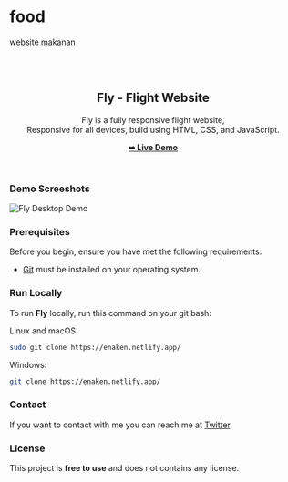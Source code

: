 # food
website makanan
<div align="center">
 

  <br />
  <br />

  <h2 align="center">Fly - Flight Website</h2>

  Fly is a fully responsive flight website, <br />Responsive for all devices, build using HTML, CSS, and JavaScript.

  <a href="https://enaken.netlify.app//"><strong>➥ Live Demo</strong></a>

</div>

<br />

### Demo Screeshots

![Fly Desktop Demo](./readme-images/desktop.png "Desktop Demo")

### Prerequisites

Before you begin, ensure you have met the following requirements:

* [Git](https://git-scm.com/downloads "Download Git") must be installed on your operating system.

### Run Locally

To run **Fly** locally, run this command on your git bash:

Linux and macOS:

```bash
sudo git clone https://enaken.netlify.app/
```

Windows:

```bash
git clone https://enaken.netlify.app/
```

### Contact

If you want to contact with me you can reach me at [Twitter](https://www.twitter.com/sandi).

### License

This project is **free to use** and does not contains any license.
